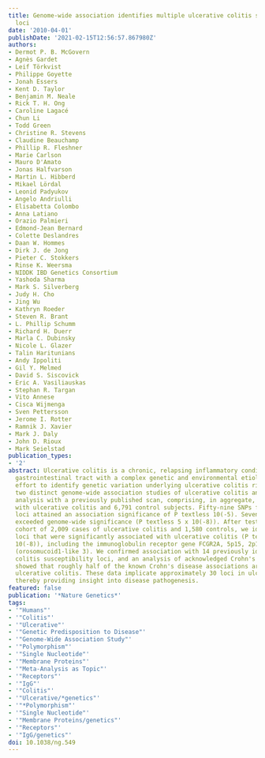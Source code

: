 ```yaml
---
title: Genome-wide association identifies multiple ulcerative colitis susceptibility
  loci
date: '2010-04-01'
publishDate: '2021-02-15T12:56:57.867980Z'
authors:
- Dermot P. B. McGovern
- Agnès Gardet
- Leif Törkvist
- Philippe Goyette
- Jonah Essers
- Kent D. Taylor
- Benjamin M. Neale
- Rick T. H. Ong
- Caroline Lagacé
- Chun Li
- Todd Green
- Christine R. Stevens
- Claudine Beauchamp
- Phillip R. Fleshner
- Marie Carlson
- Mauro D'Amato
- Jonas Halfvarson
- Martin L. Hibberd
- Mikael Lördal
- Leonid Padyukov
- Angelo Andriulli
- Elisabetta Colombo
- Anna Latiano
- Orazio Palmieri
- Edmond-Jean Bernard
- Colette Deslandres
- Daan W. Hommes
- Dirk J. de Jong
- Pieter C. Stokkers
- Rinse K. Weersma
- NIDDK IBD Genetics Consortium
- Yashoda Sharma
- Mark S. Silverberg
- Judy H. Cho
- Jing Wu
- Kathryn Roeder
- Steven R. Brant
- L. Phillip Schumm
- Richard H. Duerr
- Marla C. Dubinsky
- Nicole L. Glazer
- Talin Haritunians
- Andy Ippoliti
- Gil Y. Melmed
- David S. Siscovick
- Eric A. Vasiliauskas
- Stephan R. Targan
- Vito Annese
- Cisca Wijmenga
- Sven Pettersson
- Jerome I. Rotter
- Ramnik J. Xavier
- Mark J. Daly
- John D. Rioux
- Mark Seielstad
publication_types:
- '2'
abstract: Ulcerative colitis is a chronic, relapsing inflammatory condition of the
  gastrointestinal tract with a complex genetic and environmental etiology. In an
  effort to identify genetic variation underlying ulcerative colitis risk, we present
  two distinct genome-wide association studies of ulcerative colitis and their joint
  analysis with a previously published scan, comprising, in aggregate, 2,693 individuals
  with ulcerative colitis and 6,791 control subjects. Fifty-nine SNPs from 14 independent
  loci attained an association significance of P textless 10(-5). Seven of these loci
  exceeded genome-wide significance (P textless 5 x 10(-8)). After testing an independent
  cohort of 2,009 cases of ulcerative colitis and 1,580 controls, we identified 13
  loci that were significantly associated with ulcerative colitis (P textless 5 x
  10(-8)), including the immunoglobulin receptor gene FCGR2A, 5p15, 2p16 and ORMDL3
  (orosomucoid1-like 3). We confirmed association with 14 previously identified ulcerative
  colitis susceptibility loci, and an analysis of acknowledged Crohn's disease loci
  showed that roughly half of the known Crohn's disease associations are shared with
  ulcerative colitis. These data implicate approximately 30 loci in ulcerative colitis,
  thereby providing insight into disease pathogenesis.
featured: false
publication: '*Nature Genetics*'
tags:
- '"Humans"'
- '"Colitis"'
- '"Ulcerative"'
- '"Genetic Predisposition to Disease"'
- '"Genome-Wide Association Study"'
- '"Polymorphism"'
- '"Single Nucleotide"'
- '"Membrane Proteins"'
- '"Meta-Analysis as Topic"'
- '"Receptors"'
- '"IgG"'
- '"Colitis"'
- '"Ulcerative/*genetics"'
- '"*Polymorphism"'
- '"Single Nucleotide"'
- '"Membrane Proteins/genetics"'
- '"Receptors"'
- '"IgG/genetics"'
doi: 10.1038/ng.549
---
```


